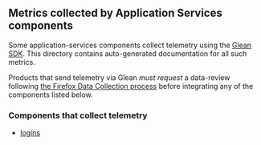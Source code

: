 ## Metrics collected by Application Services components

Some application-services components collect telemetry using the [Glean SDK](https://mozilla.github.io/glean/).
This directory contains auto-generated documentation for all such metrics.

Products that send telemetry via Glean *must request* a data-review following
[the Firefox Data Collection process](https://wiki.mozilla.org/Firefox/Data_Collection)
before integrating any of the components listed below.

### Components that collect telemetry

* [logins](./logins/metrics.md)
